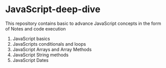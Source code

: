 # JavaScript-deep-dive
This repository contains basic to advance JavaScript concepts in the form of Notes and code execution

1. JavaScript basics
2. JavaScripts conditionals and loops
3. JavaScript Arrays and Array Methods
4. JavaScript String methods
5. JavaScript Dates
